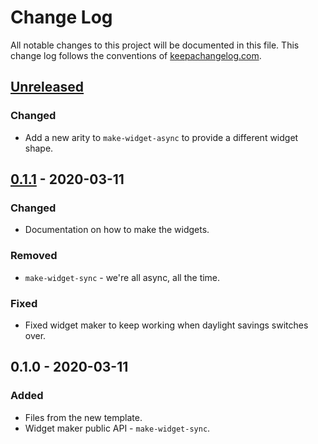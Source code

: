 # Change Log
All notable changes to this project will be documented in this file. This change log follows the conventions of [keepachangelog.com](http://keepachangelog.com/).

## [Unreleased]
### Changed
- Add a new arity to `make-widget-async` to provide a different widget shape.

## [0.1.1] - 2020-03-11
### Changed
- Documentation on how to make the widgets.

### Removed
- `make-widget-sync` - we're all async, all the time.

### Fixed
- Fixed widget maker to keep working when daylight savings switches over.

## 0.1.0 - 2020-03-11
### Added
- Files from the new template.
- Widget maker public API - `make-widget-sync`.

[Unreleased]: https://github.com/your-name/native-clj-cli/compare/0.1.1...HEAD
[0.1.1]: https://github.com/your-name/native-clj-cli/compare/0.1.0...0.1.1
